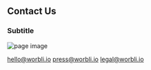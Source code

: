 
## Contact Us
### Subtitle

![page image](../images/contacts.jpg)


hello@worbli.io
press@worbli.io
legal@worbli.io